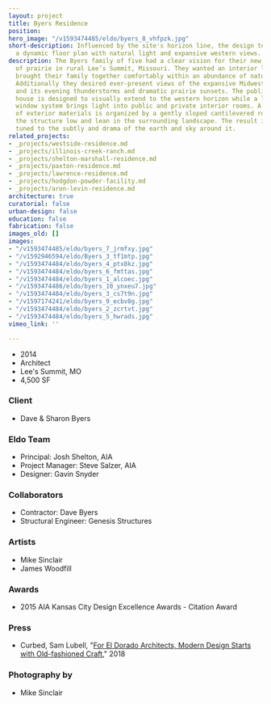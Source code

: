 ```yaml
---
layout: project
title: Byers Residence
position: 
hero_image: "/v1593474485/eldo/byers_8_vhfpzk.jpg"
short-description: Influenced by the site's horizon line, the design team created
  a dynamic floor plan with natural light and expansive western views.
description: The Byers family of five had a clear vision for their new home on a stretch
  of prairie in rural Lee’s Summit, Missouri. They wanted an interior layout that
  brought their family together comfortably within an abundance of natural light.
  Additionally they desired ever-present views of the expansive Midwestern landscape
  and its evening thunderstorms and dramatic prairie sunsets. The public wing of the
  house is designed to visually extend to the western horizon while a linear clerestory
  window system brings light into public and private interior rooms. A simple composition
  of exterior materials is organized by a gently sloped cantilevered roofline, rendering
  the structure low and lean in the surrounding landscape. The result is a house finely
  tuned to the subtly and drama of the earth and sky around it.
related_projects:
- _projects/westside-residence.md
- _projects/illinois-creek-ranch.md
- _projects/shelton-marshall-residence.md
- _projects/paxton-residence.md
- _projects/lawrence-residence.md
- _projects/hodgdon-powder-facility.md
- _projects/aron-levin-residence.md
architecture: true
curatorial: false
urban-design: false
education: false
fabrication: false
images_old: []
images:
- "/v1593474485/eldo/byers_7_jrmfxy.jpg"
- "/v1592946594/eldo/Byers_3_tf1mtp.jpg"
- "/v1593474484/eldo/byers_4_ptx8kz.jpg"
- "/v1593474484/eldo/byers_6_fmttas.jpg"
- "/v1593474484/eldo/byers_1_alcoec.jpg"
- "/v1593474486/eldo/byers_10_ynxeu7.jpg"
- "/v1593474484/eldo/byers_3_cs7t9n.jpg"
- "/v1597174241/eldo/byers_9_ecbv0g.jpg"
- "/v1593474484/eldo/byers_2_zcrtvt.jpg"
- "/v1593474484/eldo/byers_5_hwrads.jpg"
vimeo_link: ''

---
```

* 2014
* Architect
* Lee's Summit, MO
* 4,500 SF

### Client

* Dave & Sharon Byers

### Eldo Team

* Principal: Josh Shelton, AIA
* Project Manager: Steve Salzer, AIA
* Designer: Gavin Snyder

### Collaborators

* Contractor: Dave Byers
* Structural Engineer: Genesis Structures

### Artists

* Mike Sinclair
* James Woodfill

### Awards

* 2015 AIA Kansas City Design Excellence Awards - Citation Award

### Press

* Curbed, Sam Lubell, "[For El Dorado Architects, Modern Design Starts with Old-fashioned Craft](https://www.curbed.com/2018/2/2/16905344/el-dorado-architects-groundbreakers-kansas-city )," 2018

### Photography by

* Mike Sinclair